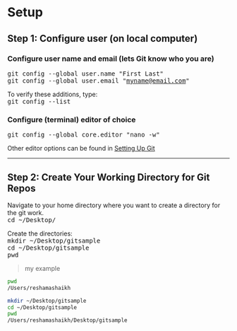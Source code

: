 # Setup


## Step 1:  Configure user (on local computer)

### Configure user name and email (lets Git know who you are)
<kbd> git config --global user.name "First Last"  </kbd>  
<kbd> git config --global user.email "myname@email.com"  </kbd>  

To verify these additions, type:  
<kbd> git config --list  </kbd>  

### Configure (terminal) editor of choice
<kbd> git config --global core.editor "nano -w"  </kbd> 

Other editor options can be found in [Setting Up Git](http://swcarpentry.github.io/git-novice/02-setup/)

---

## Step 2: Create Your Working Directory for Git Repos
Navigate to your home directory where you want to create a directory for the git work.   
<kbd> cd ~/Desktop/ </kbd>

Create the directories:  
<kbd>  mkdir ~/Desktop/gitsample </kbd>  
<kbd>  cd ~/Desktop/gitsample </kbd>  
<kbd>  pwd </kbd>  
  
>my example
```bash
pwd
/Users/reshamashaikh
```
```bash
mkdir ~/Desktop/gitsample
cd ~/Desktop/gitsample
pwd
/Users/reshamashaikh/Desktop/gitsample

```
